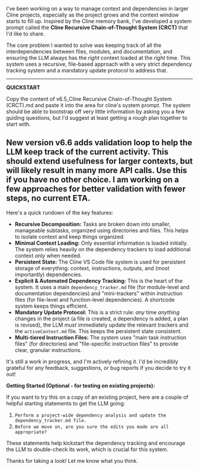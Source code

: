 I've been working on a way to manage context and dependencies in larger Cline projects, especially as the project grows and the context window starts to fill up. Inspired by the Cline memory bank, I've developed a system prompt called the **Cline Recursive Chain-of-Thought System (CRCT)** that I'd like to share.

The core problem I wanted to solve was keeping track of all the interdependencies between files, modules, and documentation, and ensuring the LLM always has the *right* context loaded at the *right* time. This system uses a recursive, file-based approach with a very strict dependency tracking system and a mandatory update protocol to address that.

---
**QUICKSTART**

Copy the content of v6.5_Cline Recursive Chain-of-Thought System (CRCT).md and paste it into the area for cline's system prompt. The system should be able to bootstrap off very little information by asking you a few guiding questions, but I'd suggest at least getting a rough plan together to start with.

New version v6.6 adds validation loop to help the LLM keep track of the current activity. This should extend usefulness for larger contexts, but will likely result in many more API calls. Use this if you have no other choice. I am working on a few approaches for better validation with fewer steps, no current ETA.
---

Here's a quick rundown of the key features:

* **Recursive Decomposition:** Tasks are broken down into smaller, manageable subtasks, organized using directories and files. This helps to isolate context and keep things organized.
* **Minimal Context Loading:** Only essential information is loaded initially. The system relies heavily on the dependency trackers to load additional context *only* when needed.
* **Persistent State:** The Cline VS Code file system is used for persistent storage of everything: context, instructions, outputs, and (most importantly) dependencies.
* **Explicit & Automated Dependency Tracking:** This is the heart of the system. It uses a main `dependency_tracker.md` file (for module-level and documentation dependencies) and "mini-trackers" within instruction files (for file-level and function-level dependencies). A shortcode system keeps things efficient.
* **Mandatory Update Protocol:** This is a strict rule: *any* time *anything* changes in the project (a file is created, a dependency is added, a plan is revised), the LLM *must* immediately update the relevant trackers and the `activeContext.md` file. This keeps the persistent state consistent.
* **Multi-tiered Instruction Files:** The system uses "main task instruction files" (for directories) and "file-specific instruction files" to provide clear, granular instructions.

It's still a work in progress, and I'm actively refining it. I'd be incredibly grateful for any feedback, suggestions, or bug reports if you decide to try it out!

**Getting Started (Optional - for testing on existing projects):**

If you want to try this on a copy of an existing project, here are a couple of helpful starting statements to get the LLM going:

1. `Perform a project-wide dependency analysis and update the dependency_tracker.md file.`
2. `Before we move on, are you sure the edits you made are all appropriate?`

These statements help kickstart the dependency tracking and encourage the LLM to double-check its work, which is crucial for this system.

Thanks for taking a look! Let me know what you think.
